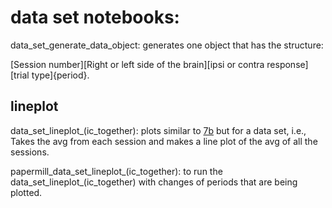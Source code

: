 
# data set notebooks: 

data_set_generate_data_object: 
generates one object that has the structure:

[Session number][Right or left side of the brain][ipsi or contra response][trial type]{period}.

## lineplot

data_set_lineplot_(ic_together): 
plots similar to [7b](https://github.com/gilmandelbaum/analysis-pipeline-for-photometry_ex/blob/master/Nb_7x_plots/Notebook_7_b.ipynb) but for a data set, i.e., Takes the avg from each session and makes a line plot of the avg of all the sessions. 

papermill_data_set_lineplot_(ic_together): 
to run the data_set_lineplot_(ic_together) with changes of periods that are being plotted. 
